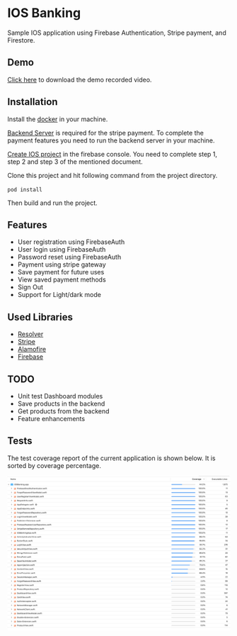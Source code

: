 # IOS Banking

Sample IOS application using Firebase Authentication, Stripe payment, and Firestore.



## Demo

[Click here](https://github.com/santoshkc05/iOSBanking/blob/main/Samples/Simulator%20Screen%20Recording%20-%20iPhone%2013%20Pro%20Max%20-%202022-08-19%20at%2016.05.42.mp4) to download the demo recorded video.







## Installation

Install the [docker](https://docs.docker.com/get-docker/) in your machine.

[Backend Server](https://github.com/santoshkc05/stripe-springboot) is required for the stripe payment. To complete the payment features you need to run the backend server in your machine.

[Create IOS project](https://firebase.google.com/docs/ios/setup) in the firebase console. You need to complete step 1, step 2 and step 3 of the mentioned document.

Clone this project and hit following command from the project directory.

`
pod install
`

Then build and run the project.

## Features

- User registration using FirebaseAuth
- User login using FirebaseAuth
- Password reset using FirebaseAuth
- Payment using stripe gateway
- Save payment for future uses
- View saved payment methods
- Sign Out
- Support for Light/dark mode




## Used Libraries

 - [Resolver](https://github.com/hmlongco/Resolver)
 - [Stripe](https://github.com/stripe/stripe-ios)
 - [Alamofire](https://github.com/Alamofire/Alamofire)
 - [Firebase](https://firebase.google.com/docs/ios/installation-methods)

## TODO

- Unit test Dashboard modules
- Save products in the backend
- Get products from the backend
- Feature enhancements


## Tests

The test coverage report of the current application is shown below. It is sorted by coverage percentage.

![Coverage](/Samples/coverage.png)

